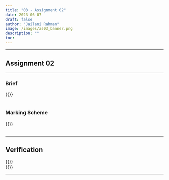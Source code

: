 ```yaml
---
title: "03 - Assignment 02"
date: 2023-06-07
draft: false
author: "Jailani Rahman"
image: /images/as03_banner.png
description: ""
toc:
---
```


---

## Assignment 02

---

### Brief

<div>{{<embed-pdf url="../resources/as03/Assignment02_Brief.pdf">}}</div>

<br>

### Marking Scheme

<div>{{<embed-pdf url="../resources/as03/Assignment02_MarkingScheme.pdf">}}</div>

<br>

---

## Verification

<div>{{<embed-pdf url="../resources/as03/Assignment02_Verification.pdf">}}</div>

<div>{{<embed-pdf url="../resources/as03/Assignment02_ApprovedChangeRequest.pdf">}}</div>

---